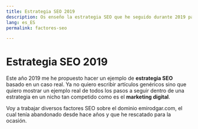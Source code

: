 ```yaml
---
title: Estrategia SEO 2019
description: Os enseño la estrategia SEO que he seguido durante 2019 para posicionarme
lang: es_ES
permalink: factores-seo

---
```


# Estrategia SEO 2019

Este año 2019 me he propuesto hacer un ejemplo de **estrategia SEO** basado en un caso real. Ya no quiero escribir artículos genéricos sino que quiero mostrar un ejemplo real de todos los pasos a seguir dentro de una estrategia en un nicho tan competido como es el **marketing digital**.

Voy a trabajar diversos factores SEO sobre el dominio emirodgar.com, el cual tenía abandonado desde hace años y que he rescatado para la ocasión.
<!--stackedit_data:
eyJoaXN0b3J5IjpbLTIwNjQyMTMxMDEsLTE2NjY1NTc2NDBdfQ
==
-->